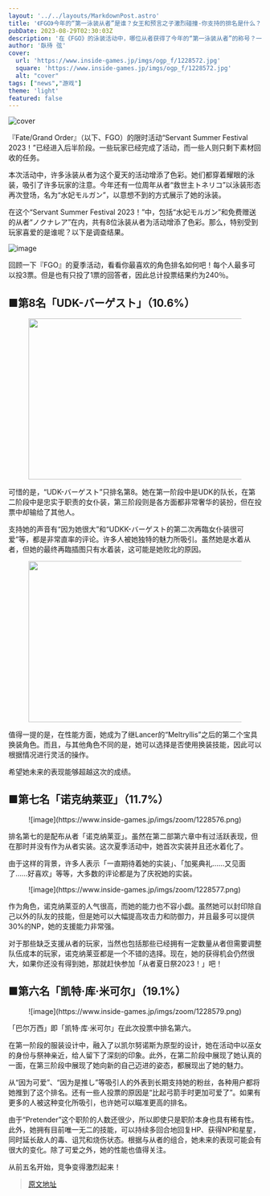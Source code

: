 ```yaml
---
layout: '../../layouts/MarkdownPost.astro'
title: '《FGO》今年的“第一泳装从者”是谁？女王和预言之子激烈碰撞-你支持的排名是什么？【调查结果】'
pubDate: 2023-08-29T02:30:03Z
description: '在《FGO》的泳装活动中，哪位从者获得了今年的“第一泳装从者”的称号？一起来看看调查结果吧！'
author: '臥待 弦'
cover:
  url: 'https://www.inside-games.jp/imgs/ogp_f/1228572.jpg'
  square: 'https://www.inside-games.jp/imgs/ogp_f/1228572.jpg'
  alt: "cover"
tags: ["news","游戏"]
theme: 'light'
featured: false
---
```


![cover](https://www.inside-games.jp/imgs/ogp_f/1228572.jpg)

『Fate/Grand Order』（以下、FGO）的限时活动“Servant Summer Festival 2023！”已经进入后半阶段。一些玩家已经完成了活动，而一些人则只剩下素材回收的任务。

本次活动中，许多泳装从者为这个夏天的活动增添了色彩。她们都穿着耀眼的泳装，吸引了许多玩家的注意。今年还有一位周年从者“救世主トネリコ”以泳装形态再次登场，名为“水妃モルガン”，以意想不到的方式展示了她的泳装。

在这个“Servant Summer Festival 2023！”中，包括“水妃モルガン”和免费赠送的从者“ノクナレア”在内，共有8位泳装从者为活动增添了色彩。那么，特别受到玩家喜爱的是谁呢？以下是调查结果。 

![image](https://www.inside-games.jp/imgs/zoom/1228573.png)
<p>回顾一下『FGO』的夏季活动，看看你最喜欢的角色排名如何吧！每个人最多可以投3票。但是也有只投了1票的回答者，因此总计投票结果约为240％。</p><h2><b>■第8名「UDK-バーゲスト」（10.6%）</b></h2><figure class="ctms-editor-image"><img src="https://www.inside-games.jp/imgs/zoom/1228575.png" class="inline-article-image" width="640" height="320"></figure><p>可惜的是，“UDK-バーゲスト”只排名第8。她在第一阶段中是UDK的队长，在第二阶段中是忠实于职责的女仆装，第三阶段则是各方面都非常奢华的装扮，但在投票中却输给了其他人。</p><p>支持她的声音有“因为她很大”和“UDKK-バーゲスト的第二次再臨女仆装很可爱”等，都是非常直率的评论。许多人被她独特的魅力所吸引。虽然她是水着从者，但她的最终再臨插图只有水着装，这可能是她败北的原因。</p><figure class="ctms-editor-image"><img src="https://www.inside-games.jp/imgs/zoom/1228574.png" class="inline-article-image" width="640" height="320"></figure><p>值得一提的是，在性能方面，她成为了继Lancer的“Meltryllis”之后的第二个宝具换装角色。而且，与其他角色不同的是，她可以选择是否使用换装技能，因此可以根据情况进行灵活的操作。</p>
希望她未来的表现能够超越这次的成绩。</p><h2><b>■第七名「诺克纳莱亚」（11.7%）</b></h2><figure class="ctms-editor-image">![image](https://www.inside-games.jp/imgs/zoom/1228576.png)</figure><p>排名第七的是配布从者「诺克纳莱亚」。虽然在第二部第六章中有过活跃表现，但在那时并没有作为从者实装。这次夏季活动中，她首次实装并且还水着化了。</p><p>由于这样的背景，许多人表示「一直期待着她的实装」、「加冕典礼……又见面了……好喜欢」等等，大多数的评论都是为了庆祝她的实装。 </p><figure class="ctms-editor-image">![image](https://www.inside-games.jp/imgs/zoom/1228577.png)</figure><p>作为角色，诺克纳莱亚的人气很高，而她的能力也不容小觑。虽然她可以封印除自己以外的队友的技能，但是她可以大幅提高攻击力和防御力，并且最多可以提供30%的NP，她的支援能力非常强。 </p><p>对于那些缺乏支援从者的玩家，当然也包括那些已经拥有一定数量从者但需要调整队伍成本的玩家，诺克纳莱亚都是一个不错的选择。现在，她的获得机会仍然很大，如果你还没有得到她，那就赶快参加「从者夏日祭2023！」吧！</p><h2><b>■第六名「凯特·库·米可尔」（19.1%）</b></h2><figure class="ctms-editor-image">![image](https://www.inside-games.jp/imgs/zoom/1228579.png)</figure><p>「巴尔万西」即「凯特·库·米可尔」在此次投票中排名第六。</p>
在第一阶段的服装设计中，融入了以凯尔努诺斯为原型的设计，她在活动中以巫女的身份与祭神亲近，给人留下了深刻的印象。此外，在第二阶段中展现了她认真的一面，在第三阶段中展现了她向新的自己迈进的姿态，都展现出了她的魅力。

从“因为可爱”、“因为是推し”等吸引人的外表到长期支持她的粉丝，各种用户都将她推到了这个排名。还有一些人投票的原因是“比起弓箭手时更加可爱了”。如果有更多的人被这种变化所吸引，也许她可以瞄准更高的排名。

由于“Pretender”这个职阶的人数还很少，所以即使只是职阶本身也具有稀有性。此外，她拥有目前唯一无二的技能，可以持续多回合地回复HP、获得NP和星星，同时延长敌人的毒、诅咒和烧伤状态。根据与从者的组合，她未来的表现可能会有很大的变化。除了可爱之外，她的性能也值得关注。

从前五名开始，竞争变得激烈起来！

>[原文地址](https://www.inside-games.jp/article/2023/08/29/148149.html)  